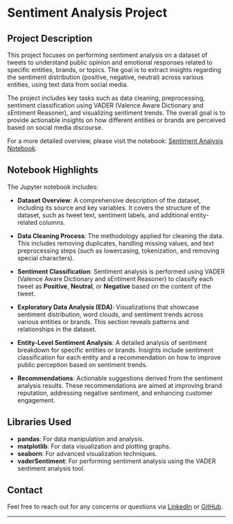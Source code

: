 # Sentiment Analysis Project

## Project Description
This project focuses on performing sentiment analysis on a dataset of tweets to understand public opinion and emotional responses related to specific entities, brands, or topics. The goal is to extract insights regarding the sentiment distribution (positive, negative, neutral) across various entities, using text data from social media.

The project includes key tasks such as data cleaning, preprocessing, sentiment classification using VADER (Valence Aware Dictionary and sEntiment Reasoner), and visualizing sentiment trends. The overall goal is to provide actionable insights on how different entities or brands are perceived based on social media discourse.

For a more detailed overview, please visit the notebook: [Sentiment Analysis Notebook](https://github.com/ibtj21/PRODIGY_DS_04/blob/main/Sentiment_analysis.ipynb).

## Notebook Highlights
The Jupyter notebook includes:
- **Dataset Overview**: A comprehensive description of the dataset, including its source and key variables. It covers the structure of the dataset, such as tweet text, sentiment labels, and additional entity-related columns.
  
- **Data Cleaning Process**: The methodology applied for cleaning the data. This includes removing duplicates, handling missing values, and text preprocessing steps (such as lowercasing, tokenization, and removing special characters).

- **Sentiment Classification**: Sentiment analysis is performed using VADER (Valence Aware Dictionary and sEntiment Reasoner) to classify each tweet as **Positive**, **Neutral**, or **Negative** based on the content of the tweet.
  
- **Exploratory Data Analysis (EDA)**: Visualizations that showcase sentiment distribution, word clouds, and sentiment trends across various entities or brands. This section reveals patterns and relationships in the dataset.
  
- **Entity-Level Sentiment Analysis**: A detailed analysis of sentiment breakdown for specific entities or brands. Insights include sentiment classification for each entity and a recommendation on how to improve public perception based on sentiment trends.

- **Recommendations**: Actionable suggestions derived from the sentiment analysis results. These recommendations are aimed at improving brand reputation, addressing negative sentiment, and enhancing customer engagement.

## Libraries Used
- **pandas**: For data manipulation and analysis.
- **matplotlib**: For data visualization and plotting graphs.
- **seaborn**: For advanced visualization techniques.
- **vaderSentiment**: For performing sentiment analysis using the VADER sentiment analysis tool.

## Contact
Feel free to reach out for any concerns or questions via [LinkedIn](https://www.linkedin.com/in/hana-hailemariam-gashaw-3810a831a/) or [GitHub](https://github.com/ibtj21).

---
